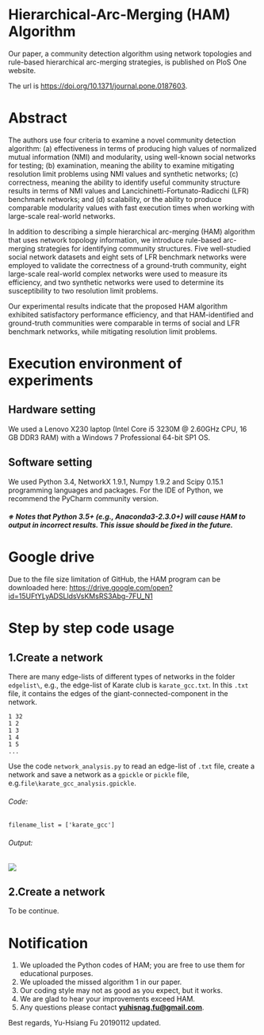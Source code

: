 # **Hierarchical-Arc-Merging (HAM) Algorithm**
Our paper, a community detection algorithm using network topologies and rule-based hierarchical arc-merging strategies,  is published on PloS One website.

The url is https://doi.org/10.1371/journal.pone.0187603.

# **Abstract**
The authors use four criteria to examine a novel community detection algorithm: (a) effectiveness in terms of producing high values of normalized mutual information (NMI) and modularity, using well-known social networks for testing; (b) examination, meaning the ability to examine mitigating resolution limit problems using NMI values and synthetic networks; (c) correctness, meaning the ability to identify useful community structure results in terms of NMI values and Lancichinetti-Fortunato-Radicchi (LFR) benchmark networks; and (d) scalability, or the ability to produce comparable modularity values with fast execution times when working with large-scale real-world networks.

In addition to describing a simple hierarchical arc-merging (HAM) algorithm that uses network topology information, we introduce rule-based arc-merging strategies for identifying community structures. Five well-studied social network datasets and eight sets of LFR benchmark networks were employed to validate the correctness of a ground-truth community, eight large-scale real-world complex networks were used to measure its efficiency, and two synthetic networks were used to determine its susceptibility to two resolution limit problems.

Our experimental results indicate that the proposed HAM algorithm exhibited satisfactory performance efficiency, and that HAM-identified and ground-truth communities were comparable in terms of social and LFR benchmark networks, while mitigating resolution limit problems.

# **Execution environment of experiments**
## **Hardware setting**
We used a Lenovo X230 laptop (Intel Core i5 3230M @ 2.60GHz CPU, 16 GB DDR3 RAM) with a Windows 7 Professional 64-bit SP1 OS.

## **Software setting**
We used Python 3.4, NetworkX 1.9.1, Numpy 1.9.2 and Scipy 0.15.1 programming languages and packages. For the IDE of Python, we recommend the PyCharm community version.
###### **※ Notes that Python 3.5+ (e.g., Anaconda3-2.3.0+) will cause HAM to output in incorrect results. This issue should be fixed in the future.**

# **Google drive**
Due to the file size limitation of GitHub, the HAM program can be downloaded here:
https://drive.google.com/open?id=15UFtYLyADSLldsVsKMsRS3Abg-7FU_N1

# **Step by step code usage**
## 1.Create a network
There are many edge-lists of different types of networks in the folder `edgelist\`, e.g., the edge-list of Karate club is `karate_gcc.txt`. In this `.txt` file, it contains the edges of the giant-connected-component in the network.

    1 32
    1 2
    1 3
    1 4
    1 5
    ...

Use the code `network_analysis.py` to read an edge-list of `.txt` file, create a network and save a network as a `gpickle` or `pickle` file, e.g.`file\karate_gcc_analysis.gpickle`.

###### Code:

    filename_list = ['karate_gcc']
    
###### Output:
![](https://drive.google.com/uc?export=view&id=1uuRYlif4uSVVzh4AtmBt5p7-kjzgUHcz)

## 2.Create a network
To be continue.

# **Notification**
1. We uploaded the Python codes of HAM; you are free to use them for educational purposes.
2. We uploaded the missed algorithm 1 in our paper.
3. Our coding style may not as good as you expect, but it works.
4. We are glad to hear your improvements exceed HAM.
5. Any questions please contact **yuhisnag.fu@gmail.com**.

Best regards,
Yu-Hsiang Fu 20190112 updated.
